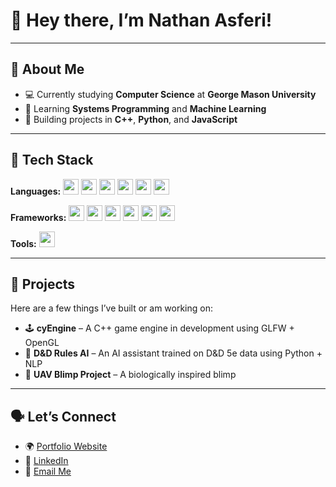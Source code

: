 # 👋 Hey there, I’m Nathan Asferi!

---

## 🧠 About Me

- 💻 Currently studying **Computer Science** at **George Mason University**
- 🧩 Learning **Systems Programming** and **Machine Learning**
- 🧰 Building projects in **C++**, **Python**, and **JavaScript**

---

## 🧰 Tech Stack

**Languages:** <img src="https://cdn.jsdelivr.net/gh/devicons/devicon@latest/icons/python/python-original.svg" width="25" height="25"/> <img src="https://cdn.jsdelivr.net/gh/devicons/devicon@latest/icons/java/java-original.svg" width="25" height="25"/> <img src="https://cdn.jsdelivr.net/gh/devicons/devicon@latest/icons/c/c-original.svg" width="25" height="25"/> <img src="https://cdn.jsdelivr.net/gh/devicons/devicon@latest/icons/cplusplus/cplusplus-original.svg" width="25" height="25"/> <img src="https://cdn.jsdelivr.net/gh/devicons/devicon@latest/icons/csharp/csharp-original.svg" height="25" width="25"/> <img src="https://cdn.jsdelivr.net/gh/devicons/devicon@latest/icons/javascript/javascript-original.svg" width="25" height="25"/>

**Frameworks:** <img src="https://cdn.jsdelivr.net/gh/devicons/devicon@latest/icons/react/react-original.svg" width="25" height="25"/> <img src="https://cdn.jsdelivr.net/gh/devicons/devicon@latest/icons/nodejs/nodejs-original.svg" width="25" height="25"/> <img src="https://cdn.jsdelivr.net/gh/devicons/devicon@latest/icons/tailwindcss/tailwindcss-original.svg" width="25" height="25"/> <img src="https://cdn.jsdelivr.net/gh/devicons/devicon@latest/icons/spring/spring-original.svg" width="25" height="25"/> <img src="https://cdn.jsdelivr.net/gh/devicons/devicon@latest/icons/fastapi/fastapi-original.svg" width="25" height="25"/> <img src="https://cdn.jsdelivr.net/gh/devicons/devicon@latest/icons/pytorch/pytorch-original.svg" width="25" height="25"/>

**Tools:** <img src="https://cdn.jsdelivr.net/gh/devicons/devicon@latest/icons/linux/linux-original.svg" width="25" height="25"/> 

---

## 🧩 Projects

Here are a few things I’ve built or am working on:

- 🕹️ **cyEngine** – A C++ game engine in development using GLFW + OpenGL  
- 🎲 **D&D Rules AI** – An AI assistant trained on D&D 5e data using Python + NLP   
- 🦑 **UAV Blimp Project** – A biologically inspired blimp

---

## 🗣️ Let’s Connect

- 🌍 [Portfolio Website](https://nateasferi.github.io/portfolio-site/)
- 💼 [LinkedIn](www.linkedin.com/in/nathan-asferi)  
- 📧 [Email Me](nathanasferi0@gmail.com) 
